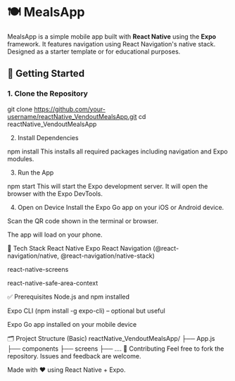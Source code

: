 # 🍽️ MealsApp
MealsApp is a simple mobile app built with **React Native** using the **Expo** framework. It features navigation using React Navigation's native stack. Designed as a starter template or for educational purposes.

## 🚀 Getting Started

### 1. Clone the Repository

git clone https://github.com/your-username/reactNative_VendoutMealsApp.git
cd reactNative_VendoutMealsApp

2. Install Dependencies

npm install
This installs all required packages including navigation and Expo modules.

3. Run the App

npm start
This will start the Expo development server. It will open the browser with the Expo DevTools.

4. Open on Device
Install the Expo Go app on your iOS or Android device.

Scan the QR code shown in the terminal or browser.

The app will load on your phone.

📱 Tech Stack
React Native
Expo
React Navigation (@react-navigation/native, @react-navigation/native-stack)

react-native-screens

react-native-safe-area-context

✅ Prerequisites
Node.js and npm installed

Expo CLI (npm install -g expo-cli) – optional but useful

Expo Go app installed on your mobile device

🗂️ Project Structure (Basic)
reactNative_VendoutMealsApp/
├── App.js
├── components
├── screens
├── ....
🤝 Contributing
Feel free to fork the repository. Issues and feedback are welcome.


Made with ❤️ using React Native + Expo.
